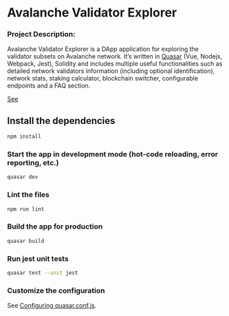 # Avalanche Validator Explorer

### Project Description:
 Avalanche Validator Explorer is a DApp application for exploring the validator subsets on Avalanche network. It’s written in
 [Quasar](https://quasar.dev/) (Vue, Nodejs, Webpack, Jest), Solidity and includes multiple useful functionalities such as detailed network validators information (including optional identification), network stats, staking calculator, blockchain switcher, configurable endpoints and a FAQ section.
 
 [See](http://ava-validator-explorer.herokuapp.com/#/)

## Install the dependencies
```bash
npm install
```
### Start the app in development mode (hot-code reloading, error reporting, etc.)
```bash
quasar dev
```

### Lint the files
```bash
npm run lint
```

### Build the app for production
```bash
quasar build
```

### Run jest unit tests
```bash
quasar test --unit jest
```

### Customize the configuration
See [Configuring quasar.conf.js](https://quasar.dev/quasar-cli/quasar-conf-js).
